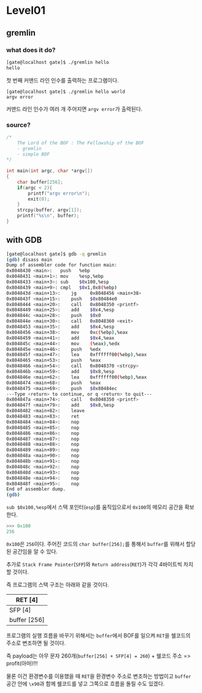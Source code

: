 # Level01

## gremlin

### what does it do?
```bash
[gate@localhost gate]$ ./gremlin hello  
hello
```

첫 번째 커맨드 라인 인수를 출력하는 프로그램이다.

```
[gate@localhost gate]$ ./gremlin hello world
argv error
```

커맨드 라인 인수가 여러 개 주어지면 `argv error`가 출력된다.

### source?
```c
/*
	The Lord of the BOF : The Fellowship of the BOF 
	- gremlin
	- simple BOF
*/
 
int main(int argc, char *argv[])
{
    char buffer[256];
    if(argc < 2){
        printf("argv error\n");
        exit(0);
    }
    strcpy(buffer, argv[1]);
    printf("%s\n", buffer);
}
```

## with GDB
```bash
[gate@localhost gate]$ gdb -q gremlin
(gdb) disass main
Dump of assembler code for function main:
0x8048430 <main>:	push   %ebp
0x8048431 <main+1>:	mov    %esp,%ebp
0x8048433 <main+3>:	sub    $0x100,%esp
0x8048439 <main+9>:	cmpl   $0x1,0x8(%ebp)
0x804843d <main+13>:	jg     0x8048456 <main+38>
0x804843f <main+15>:	push   $0x80484e0
0x8048444 <main+20>:	call   0x8048350 <printf>
0x8048449 <main+25>:	add    $0x4,%esp
0x804844c <main+28>:	push   $0x0
0x804844e <main+30>:	call   0x8048360 <exit>
0x8048453 <main+35>:	add    $0x4,%esp
0x8048456 <main+38>:	mov    0xc(%ebp),%eax
0x8048459 <main+41>:	add    $0x4,%eax
0x804845c <main+44>:	mov    (%eax),%edx
0x804845e <main+46>:	push   %edx
0x804845f <main+47>:	lea    0xffffff00(%ebp),%eax
0x8048465 <main+53>:	push   %eax
0x8048466 <main+54>:	call   0x8048370 <strcpy>
0x804846b <main+59>:	add    $0x8,%esp
0x804846e <main+62>:	lea    0xffffff00(%ebp),%eax
0x8048474 <main+68>:	push   %eax
0x8048475 <main+69>:	push   $0x80484ec
---Type <return> to continue, or q <return> to quit---                         
0x804847a <main+74>:	call   0x8048350 <printf>
0x804847f <main+79>:	add    $0x8,%esp
0x8048482 <main+82>:	leave  
0x8048483 <main+83>:	ret    
0x8048484 <main+84>:	nop    
0x8048485 <main+85>:	nop    
0x8048486 <main+86>:	nop    
0x8048487 <main+87>:	nop    
0x8048488 <main+88>:	nop    
0x8048489 <main+89>:	nop    
0x804848a <main+90>:	nop    
0x804848b <main+91>:	nop    
0x804848c <main+92>:	nop    
0x804848d <main+93>:	nop    
0x804848e <main+94>:	nop    
0x804848f <main+95>:	nop    
End of assembler dump.
(gdb) 
```

`sub $0x100,%esp`에서 스택 포인터(`esp`)를 움직임으로서 `0x100`의 메모리 공간을 확보한다.

```py
>>> 0x100
256
```

`0x100`은 `256`이다. 주어진 코드의 `char buffer[256];`를 통해서 `buffer`를 위해서 할당된 공간임을 알 수 있다.

추가로 `Stack Frame Pointer`(`SFP`)와 `Return address`(`RET`)가 각각 4바이트씩 차지할 것이다.

즉 프로그램의 스택 구조는 아래와 같을 것이다.

| RET [4]      |
| ------------ |
| SFP [4]      |
| buffer [256] |

프로그램의 실행 흐름을 바꾸기 위해서는 `buffer`에서 BOF를 일으켜 `RET`을 쉘코드의 주소로 변조하면 될 것이다.

즉 payload는 아무 문자 260개(`buffer[256] + SFP[4] = 260`) + 쉘코드 주소 => profit(아마)!!!

물론 이건 환경변수를 이용했을 때 `RET`을 환경변수 주소로 변조하는 방법이고 `buffer` 공간 안에 `\x90`과 함께 쉘코드를 넣고 그쪽으로 흐름을 돌릴 수도 있겠다.
